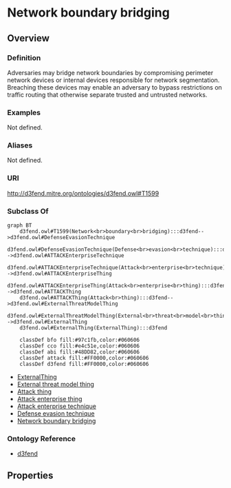 # Network boundary bridging

## Overview

### Definition
Adversaries may bridge network boundaries by compromising perimeter network devices or internal devices responsible for network segmentation. Breaching these devices may enable an adversary to bypass restrictions on traffic routing that otherwise separate trusted and untrusted networks.

### Examples
Not defined.

### Aliases
Not defined.

### URI
http://d3fend.mitre.org/ontologies/d3fend.owl#T1599

### Subclass Of
```mermaid
graph BT
    d3fend.owl#T1599(Network<br>boundary<br>bridging):::d3fend-->d3fend.owl#DefenseEvasionTechnique
    d3fend.owl#DefenseEvasionTechnique(Defense<br>evasion<br>technique):::d3fend-->d3fend.owl#ATTACKEnterpriseTechnique
    d3fend.owl#ATTACKEnterpriseTechnique(Attack<br>enterprise<br>technique):::d3fend-->d3fend.owl#ATTACKEnterpriseThing
    d3fend.owl#ATTACKEnterpriseThing(Attack<br>enterprise<br>thing):::d3fend-->d3fend.owl#ATTACKThing
    d3fend.owl#ATTACKThing(Attack<br>thing):::d3fend-->d3fend.owl#ExternalThreatModelThing
    d3fend.owl#ExternalThreatModelThing(External<br>threat<br>model<br>thing):::d3fend-->d3fend.owl#ExternalThing
    d3fend.owl#ExternalThing(ExternalThing):::d3fend
    
    classDef bfo fill:#97c1fb,color:#060606
    classDef cco fill:#e4c51e,color:#060606
    classDef abi fill:#48DD82,color:#060606
    classDef attack fill:#FF0000,color:#060606
    classDef d3fend fill:#FF0000,color:#060606
```

- [ExternalThing](/docs/ontology/reference/model/ExternalThing/ExternalThing.md)
- [External threat model thing](/docs/ontology/reference/model/ExternalThing/External%20threat%20model%20thing/External%20threat%20model%20thing.md)
- [Attack thing](/docs/ontology/reference/model/ExternalThing/External%20threat%20model%20thing/Attack%20thing/Attack%20thing.md)
- [Attack enterprise thing](/docs/ontology/reference/model/ExternalThing/External%20threat%20model%20thing/Attack%20thing/Attack%20enterprise%20thing/Attack%20enterprise%20thing.md)
- [Attack enterprise technique](/docs/ontology/reference/model/ExternalThing/External%20threat%20model%20thing/Attack%20thing/Attack%20enterprise%20thing/Attack%20enterprise%20technique/Attack%20enterprise%20technique.md)
- [Defense evasion technique](/docs/ontology/reference/model/ExternalThing/External%20threat%20model%20thing/Attack%20thing/Attack%20enterprise%20thing/Attack%20enterprise%20technique/Defense%20evasion%20technique/Defense%20evasion%20technique.md)
- [Network boundary bridging](/docs/ontology/reference/model/ExternalThing/External%20threat%20model%20thing/Attack%20thing/Attack%20enterprise%20thing/Attack%20enterprise%20technique/Defense%20evasion%20technique/Network%20boundary%20bridging/Network%20boundary%20bridging.md)


### Ontology Reference
- [d3fend](http://d3fend.mitre.org/ontologies/d3fend.owl#)

## Properties
